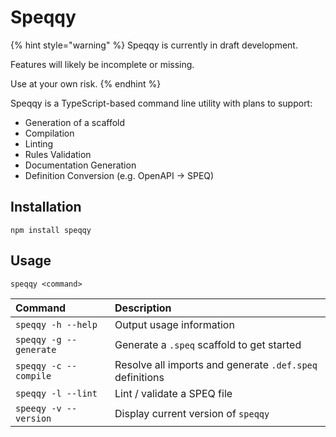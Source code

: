 # Speqqy

{% hint style="warning" %}
Speqqy is currently in draft development.  
  
Features will likely be incomplete or missing.  
  
Use at your own risk.
{% endhint %}

Speqqy is a TypeScript-based command line utility with plans to support:

* Generation of a scaffold
* Compilation
* Linting
* Rules Validation
* Documentation Generation
* Definition Conversion \(e.g. OpenAPI -&gt; SPEQ\)

## Installation

`npm install speqqy`

## Usage

`speqqy <command>`

| Command | Description |
| :--- | :--- |
| `speqqy -h --help` | Output usage information |
| `speqqy -g --generate` | Generate a `.speq` scaffold to get started |
| `speqqy -c --compile` | Resolve all imports and generate `.def.speq` definitions |
| `speqqy -l --lint` | Lint / validate a SPEQ file |
| `speeqy -v --version` | Display current version of `speqqy` |



